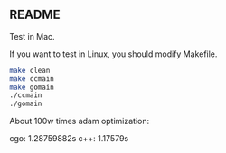## README

Test in Mac. 

If you want to test in Linux, you should modify Makefile.


```bash
make clean
make ccmain
make gomain
./ccmain
./gomain
```


About 100w times adam optimization:

cgo: 1.28759882s
c++: 1.17579s
